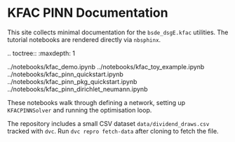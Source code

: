 # KFAC PINN Documentation

This site collects minimal documentation for the `bsde_dsgE.kfac` utilities. The tutorial notebooks are rendered directly via ``nbsphinx``.

.. toctree::
   :maxdepth: 1

   ../notebooks/kfac_demo.ipynb
   ../notebooks/kfac_toy_example.ipynb
   ../notebooks/kfac_pinn_quickstart.ipynb
   ../notebooks/kfac_pinn_pkg_quickstart.ipynb
   ../notebooks/kfac_pinn_dirichlet_neumann.ipynb

These notebooks walk through defining a network, setting up ``KFACPINNSolver`` and running the optimisation loop.

The repository includes a small CSV dataset `data/dividend_draws.csv` tracked with
`dvc`. Run ``dvc repro fetch-data`` after cloning to fetch the file.
